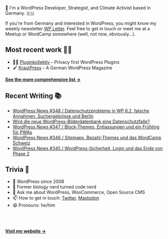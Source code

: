 👋 I'm a WordPress Developer, Strategist, and Climate Activist based in Germany. 🇪🇺

If you're from Germany and interested in WordPress, you might know my weekly newsletter [WP Letter](https://wpletter.de/). Feel free to get in touch or meet me at a Meetup or WordCamp somewhere (well, not now, obviously...).


## Most recent work 👷‍♂️

- 👨‍💻 [Pluginkollektiv](https://github.com/pluginkollektiv) – Privacy first WordPress Plugins
- 🖌️ [KrautPress](https://krautpress.de) – A German WordPress Magazine

**[See the more comprehensive list &rarr;](https://simonkraft.com/what-i-do)**


## Recent Writing 📚

<!-- BLOG-POST-LIST:START -->
- [WordPress News #348 / Datenschutzprobleme in WP 6.2, falsche Annahmen, Suchergebnisse und Berlin](https://feed.wpletter.de/link/14399/15994653/348)
- [Wird die neue WordPress-Bilderdatenbank eine Datenschutzfalle?](https://feed.krautpress.de/link/14419/15994585/openverse-datenschutz)
- [WordPress News #347 / Block-Themes, Entlassungen und ein Frühling für PWAs](https://feed.wpletter.de/link/14399/15983456/347)
- [WordPress News #346 / Sitemaps, Bezahl-Themes und das WordCamp Schweiz](https://feed.wpletter.de/link/14399/15972670/346)
- [WordPress News #345 / WordPress-Sicherheit, Login und das Ende von Phase 2](https://feed.wpletter.de/link/14399/15958050/345)
<!-- BLOG-POST-LIST:END -->


## Trivia 🤪

- 👴 WordPress since 2008
- 🌱 Former biology nerd turned code nerd
- 💬 Ask me about WordPress, WooCommerce, Open Source CMS
- 📫 How to get in touch: [Twitter](https://twitter.com/krafit), [Mastodon](https://dewp.space/@simon)
- 😄 Pronouns: he/him

<br/><br/><br/>
**[Visit my website &rarr;](https://simonkraft.com)**